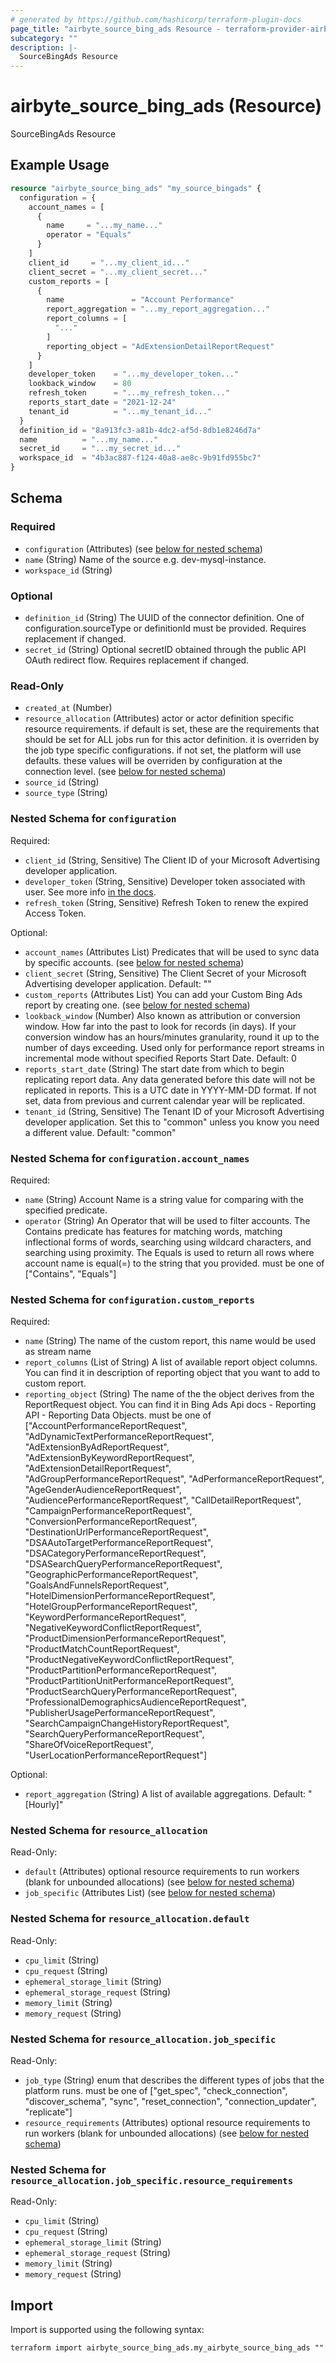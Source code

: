 ```yaml
---
# generated by https://github.com/hashicorp/terraform-plugin-docs
page_title: "airbyte_source_bing_ads Resource - terraform-provider-airbyte"
subcategory: ""
description: |-
  SourceBingAds Resource
---
```


# airbyte_source_bing_ads (Resource)

SourceBingAds Resource

## Example Usage

```terraform
resource "airbyte_source_bing_ads" "my_source_bingads" {
  configuration = {
    account_names = [
      {
        name     = "...my_name..."
        operator = "Equals"
      }
    ]
    client_id     = "...my_client_id..."
    client_secret = "...my_client_secret..."
    custom_reports = [
      {
        name               = "Account Performance"
        report_aggregation = "...my_report_aggregation..."
        report_columns = [
          "..."
        ]
        reporting_object = "AdExtensionDetailReportRequest"
      }
    ]
    developer_token    = "...my_developer_token..."
    lookback_window    = 80
    refresh_token      = "...my_refresh_token..."
    reports_start_date = "2021-12-24"
    tenant_id          = "...my_tenant_id..."
  }
  definition_id = "8a913fc3-a81b-4dc2-af5d-8db1e8246d7a"
  name          = "...my_name..."
  secret_id     = "...my_secret_id..."
  workspace_id  = "4b3ac887-f124-40a8-ae8c-9b91fd955bc7"
}
```

<!-- schema generated by tfplugindocs -->
## Schema

### Required

- `configuration` (Attributes) (see [below for nested schema](#nestedatt--configuration))
- `name` (String) Name of the source e.g. dev-mysql-instance.
- `workspace_id` (String)

### Optional

- `definition_id` (String) The UUID of the connector definition. One of configuration.sourceType or definitionId must be provided. Requires replacement if changed.
- `secret_id` (String) Optional secretID obtained through the public API OAuth redirect flow. Requires replacement if changed.

### Read-Only

- `created_at` (Number)
- `resource_allocation` (Attributes) actor or actor definition specific resource requirements. if default is set, these are the requirements that should be set for ALL jobs run for this actor definition. it is overriden by the job type specific configurations. if not set, the platform will use defaults. these values will be overriden by configuration at the connection level. (see [below for nested schema](#nestedatt--resource_allocation))
- `source_id` (String)
- `source_type` (String)

<a id="nestedatt--configuration"></a>
### Nested Schema for `configuration`

Required:

- `client_id` (String, Sensitive) The Client ID of your Microsoft Advertising developer application.
- `developer_token` (String, Sensitive) Developer token associated with user. See more info <a href="https://docs.microsoft.com/en-us/advertising/guides/get-started?view=bingads-13#get-developer-token"> in the docs</a>.
- `refresh_token` (String, Sensitive) Refresh Token to renew the expired Access Token.

Optional:

- `account_names` (Attributes List) Predicates that will be used to sync data by specific accounts. (see [below for nested schema](#nestedatt--configuration--account_names))
- `client_secret` (String, Sensitive) The Client Secret of your Microsoft Advertising developer application. Default: ""
- `custom_reports` (Attributes List) You can add your Custom Bing Ads report by creating one. (see [below for nested schema](#nestedatt--configuration--custom_reports))
- `lookback_window` (Number) Also known as attribution or conversion window. How far into the past to look for records (in days). If your conversion window has an hours/minutes granularity, round it up to the number of days exceeding. Used only for performance report streams in incremental mode without specified Reports Start Date. Default: 0
- `reports_start_date` (String) The start date from which to begin replicating report data. Any data generated before this date will not be replicated in reports. This is a UTC date in YYYY-MM-DD format. If not set, data from previous and current calendar year will be replicated.
- `tenant_id` (String, Sensitive) The Tenant ID of your Microsoft Advertising developer application. Set this to "common" unless you know you need a different value. Default: "common"

<a id="nestedatt--configuration--account_names"></a>
### Nested Schema for `configuration.account_names`

Required:

- `name` (String) Account Name is a string value for comparing with the specified predicate.
- `operator` (String) An Operator that will be used to filter accounts. The Contains predicate has features for matching words, matching inflectional forms of words, searching using wildcard characters, and searching using proximity. The Equals is used to return all rows where account name is equal(=) to the string that you provided. must be one of ["Contains", "Equals"]


<a id="nestedatt--configuration--custom_reports"></a>
### Nested Schema for `configuration.custom_reports`

Required:

- `name` (String) The name of the custom report, this name would be used as stream name
- `report_columns` (List of String) A list of available report object columns. You can find it in description of reporting object that you want to add to custom report.
- `reporting_object` (String) The name of the the object derives from the ReportRequest object. You can find it in Bing Ads Api docs - Reporting API - Reporting Data Objects. must be one of ["AccountPerformanceReportRequest", "AdDynamicTextPerformanceReportRequest", "AdExtensionByAdReportRequest", "AdExtensionByKeywordReportRequest", "AdExtensionDetailReportRequest", "AdGroupPerformanceReportRequest", "AdPerformanceReportRequest", "AgeGenderAudienceReportRequest", "AudiencePerformanceReportRequest", "CallDetailReportRequest", "CampaignPerformanceReportRequest", "ConversionPerformanceReportRequest", "DestinationUrlPerformanceReportRequest", "DSAAutoTargetPerformanceReportRequest", "DSACategoryPerformanceReportRequest", "DSASearchQueryPerformanceReportRequest", "GeographicPerformanceReportRequest", "GoalsAndFunnelsReportRequest", "HotelDimensionPerformanceReportRequest", "HotelGroupPerformanceReportRequest", "KeywordPerformanceReportRequest", "NegativeKeywordConflictReportRequest", "ProductDimensionPerformanceReportRequest", "ProductMatchCountReportRequest", "ProductNegativeKeywordConflictReportRequest", "ProductPartitionPerformanceReportRequest", "ProductPartitionUnitPerformanceReportRequest", "ProductSearchQueryPerformanceReportRequest", "ProfessionalDemographicsAudienceReportRequest", "PublisherUsagePerformanceReportRequest", "SearchCampaignChangeHistoryReportRequest", "SearchQueryPerformanceReportRequest", "ShareOfVoiceReportRequest", "UserLocationPerformanceReportRequest"]

Optional:

- `report_aggregation` (String) A list of available aggregations. Default: "[Hourly]"



<a id="nestedatt--resource_allocation"></a>
### Nested Schema for `resource_allocation`

Read-Only:

- `default` (Attributes) optional resource requirements to run workers (blank for unbounded allocations) (see [below for nested schema](#nestedatt--resource_allocation--default))
- `job_specific` (Attributes List) (see [below for nested schema](#nestedatt--resource_allocation--job_specific))

<a id="nestedatt--resource_allocation--default"></a>
### Nested Schema for `resource_allocation.default`

Read-Only:

- `cpu_limit` (String)
- `cpu_request` (String)
- `ephemeral_storage_limit` (String)
- `ephemeral_storage_request` (String)
- `memory_limit` (String)
- `memory_request` (String)


<a id="nestedatt--resource_allocation--job_specific"></a>
### Nested Schema for `resource_allocation.job_specific`

Read-Only:

- `job_type` (String) enum that describes the different types of jobs that the platform runs. must be one of ["get_spec", "check_connection", "discover_schema", "sync", "reset_connection", "connection_updater", "replicate"]
- `resource_requirements` (Attributes) optional resource requirements to run workers (blank for unbounded allocations) (see [below for nested schema](#nestedatt--resource_allocation--job_specific--resource_requirements))

<a id="nestedatt--resource_allocation--job_specific--resource_requirements"></a>
### Nested Schema for `resource_allocation.job_specific.resource_requirements`

Read-Only:

- `cpu_limit` (String)
- `cpu_request` (String)
- `ephemeral_storage_limit` (String)
- `ephemeral_storage_request` (String)
- `memory_limit` (String)
- `memory_request` (String)

## Import

Import is supported using the following syntax:

```shell
terraform import airbyte_source_bing_ads.my_airbyte_source_bing_ads ""
```
